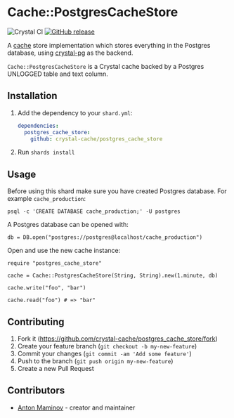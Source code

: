 # Cache::PostgresCacheStore

![Crystal CI](https://github.com/crystal-cache/postgres_cache_store/workflows/Crystal%20CI/badge.svg)
[![GitHub release](https://img.shields.io/github/release/crystal-cache/postgres_cache_store.svg)](https://github.com/crystal-cache/postgres_cache_store/releases)

A [cache](https://github.com/crystal-cache/cache) store implementation which stores everything in the Postgres database,
using [crystal-pg](https://github.com/will/crystal-pg) as the backend.

`Cache::PostgresCacheStore` is a Crystal cache backed by a Postgres UNLOGGED table and text column.

## Installation

1. Add the dependency to your `shard.yml`:

   ```yaml
   dependencies:
     postgres_cache_store:
       github: crystal-cache/postgres_cache_store
   ```

2. Run `shards install`

## Usage

Before using this shard make sure you have created Postgres database. For example `cache_production`:

```console
psql -c 'CREATE DATABASE cache_production;' -U postgres
```

A Postgres database can be opened with:

```crystal
db = DB.open("postgres://postgres@localhost/cache_production")
```

Open and use the new cache instance:

```crystal
require "postgres_cache_store"

cache = Cache::PostgresCacheStore(String, String).new(1.minute, db)

cache.write("foo", "bar")

cache.read("foo") # => "bar"
```

## Contributing

1. Fork it (<https://github.com/crystal-cache/postgres_cache_store/fork>)
2. Create your feature branch (`git checkout -b my-new-feature`)
3. Commit your changes (`git commit -am 'Add some feature'`)
4. Push to the branch (`git push origin my-new-feature`)
5. Create a new Pull Request

## Contributors

- [Anton Maminov](https://github.com/mamantoha) - creator and maintainer
